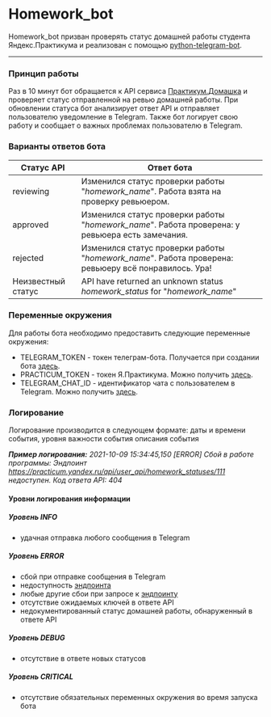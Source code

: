 # Homework_bot
Homework_bot призван проверять статус домашней работы студента Яндекс.Практикума и реализован с помощью [python-telegram-bot](https://github.com/python-telegram-bot/python-telegram-bot).
____

### Принцип работы
Раз в 10 минут бот обращается к API сервиса [Практикум.Домашка](https://practicum.yandex.ru/api/user_api/homework_statuses/) и проверяет статус отправленной на ревью домашней работы. При обновлении статуса бот анализирует ответ API и отправляет пользователю уведомление в Telegram.
Также бот логирует свою работу и сообщает о важных проблемах пользователю в Telegram.

### Варианты ответов бота
| Статус API | Ответ бота |
|--------------|-----------------------------|
| reviewing | Изменился статус проверки работы "*homework_name*". Работа взята на проверку ревьюером. |
| approved | Изменился статус проверки работы "*homework_name*". Работа проверена: у ревьюера есть замечания. |
| rejected | Изменился статус проверки работы "*homework_name*". Работа проверена: ревьюеру всё понравилось. Ура! |
| Неизвестный статус | API have returned an unknown status *homework_status* for "*homework_name*" |

### Переменные окружения
Для работы бота необходимо предоставить следующие переменные окружения:
- TELEGRAM_TOKEN - токен телеграм-бота. Получается при создании бота [здесь](https://t.me/BotFather).
- PRACTICUM_TOKEN - токен Я.Практикума. Можно получить [здесь](https://oauth.yandex.ru/authorize?response_type=token&client_id=1d0b9dd4d652455a9eb710d450ff456a).
- TELEGRAM_CHAT_ID - идентификатор чата с пользователем в Telegram. Можно получить [здесь](https://t.me/userinfobot).

### Логирование
Логирование производится в следующем формате: даты и времени события, уровня важности события описания события

***Пример логирования:***
*2021-10-09 15:34:45,150 &#91;ERROR&#93; Сбой в работе программы: Эндпоинт https://practicum.yandex.ru/api/user_api/homework_statuses/111 недоступен. Код ответа API: 404*

#### Уровни логирования информации
##### Уровень INFO
- удачная отправка любого сообщения в Telegram

##### Уровень ERROR
- сбой при отправке сообщения в Telegram
- недоступность [эндпоинта](https://practicum.yandex.ru/api/user_api/homework_statuses/)
- любые другие сбои при запросе к [эндпоинту](https://practicum.yandex.ru/api/user_api/homework_statuses/)
- отсутствие ожидаемых ключей в ответе API
- недокументированный статус домашней работы, обнаруженный в ответе API

##### Уровень DEBUG
- отсутствие в ответе новых статусов

##### Уровень CRITICAL
- отсутствие обязательных переменных окружения во время запуска бота
